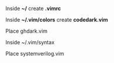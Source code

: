Inside **~/** create **.vimrc**

Inside **~/.vim/colors** create **codedark.vim**
  
  Place ghdark.vim

Inside ~/.vim/syntax
  
  Place systemverilog.vim
